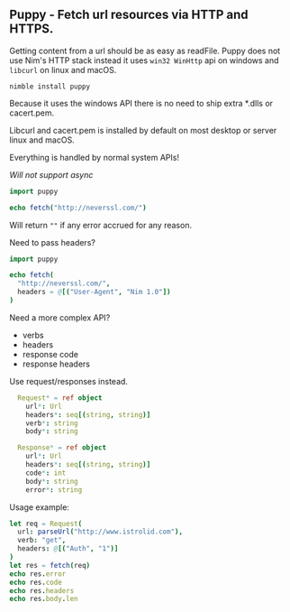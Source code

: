 ## Puppy - Fetch url resources via HTTP and HTTPS.

Getting content from a url should be as easy as readFile. Puppy does not use Nim's HTTP stack instead it uses `win32 WinHttp` api on windows and `libcurl` on linux and macOS.

`nimble install puppy`

Because it uses the windows API there is no need to ship extra *.dlls or cacert.pem.

Libcurl and cacert.pem is installed by default on most desktop or server linux and macOS.

Everything is handled by normal system APIs!

*Will not support async*

```nim
import puppy

echo fetch("http://neverssl.com/")
```

Will return `""` if any error accrued for any reason.

Need to pass headers?

```nim
import puppy

echo fetch(
  "http://neverssl.com/",
  headers = @[("User-Agent", "Nim 1.0"])
)
```

Need a more complex API?
* verbs
* headers
* response code
* response headers

Use request/responses instead.

```nim
  Request* = ref object
    url*: Url
    headers*: seq[(string, string)]
    verb*: string
    body*: string

  Response* = ref object
    url*: Url
    headers*: seq[(string, string)]
    code*: int
    body*: string
    error*: string
```

Usage example:

```nim
let req = Request(
  url: parseUrl("http://www.istrolid.com"),
  verb: "get",
  headers: @[("Auth", "1")]
)
let res = fetch(req)
echo res.error
echo res.code
echo res.headers
echo res.body.len
```
